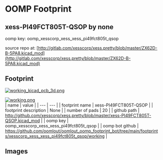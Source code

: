 # OOMP Footprint  
## xess-PI49FCT805T-QSOP  by none  
  
oomp key: oomp_xesscorp_xess_xess_pi49fct805t_qsop  
  
source repo at: [http://gitlab.com/xesscorp/xess.pretty/blob/master/ZX62D-B-5PA8.kicad_mod](http://gitlab.com/xesscorp/xess.pretty/blob/master/ZX62D-B-5PA8.kicad_mod)  
## Footprint  
  
[![working_kicad_pcb_3d.png](working_kicad_pcb_3d_600.png)](working_kicad_pcb_3d.png)  
  
[![working.png](working_600.png)](working.png)  
| name | value | 
| --- | --- | 
| footprint name | xess-PI49FCT805T-QSOP | 
| footprint description | None | 
| number of pads | 20 | 
| github path | http://github.com/xesscorp/xess.pretty/blob/master/xess-PI49FCT805T-QSOP.kicad_mod | 
| oomp key | oomp_xesscorp_xess_xess_pi49fct805t_qsop | 
| oomp bot github | https://github.com/oomlout/oomlout_oomp_footprint_bot/tree/main/footprints/xesscorp_xess_xess_pi49fct805t_qsop/working | 
## Images  
